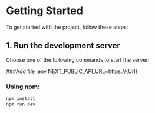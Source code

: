 # Getting Started

To get started with the project, follow these steps:

## 1. Run the development server

Choose one of the following commands to start the server:

###Add file .env
NEXT_PUBLIC_API_URL=https://{Url}

### Using npm:
```bash
npm install
npm run dev
